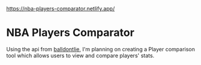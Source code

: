 https://nba-players-comparator.netlify.app/

# NBA Players Comparator

Using the api from [balldontlie](https://www.balldontlie.io/#introduction), I'm planning on creating a Player comparison tool which allows users to view and compare players' stats.
